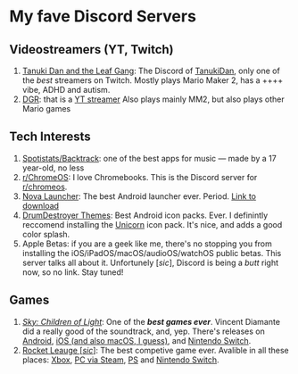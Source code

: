 # My fave Discord Servers
## Videostreamers (YT, Twitch)
1. [Tanuki Dan and the Leaf Gang](discord.gg/PbesXsSmpx): The Discord of [TanukiDan](twitch.tv/TanukiDan), only one of the *best* streamers on Twitch. Mostly plays Mario Maker 2, has a ++++ vibe, ADHD and autism.
2. [DGR](discord.gg/dgr): that is a [YT streamer](https://www.youtube.com/channel/UCzg5UMJ62uoKHTkq5bgkp5g) Also plays mainly MM2, but also plays other Mario games

## Tech Interests
1. [Spotistats/Backtrack](discord.gg/spotistats): one of the best apps for music — made by a 17 year-old, no less
2. [r/ChromeOS](discord.gg/chromeos): I love Chromebooks. This is the Discord server for [r/chromeos](reddit.com/r/chromeos).
3. [Nova Launcher](discord.gg/novalauncher): The best Android launcher ever. Period. [Link to download](https://play.google.com/store/apps/details?id=com.teslacoilsw.launcher&hl=en_US&gl=US)
4. [DrumDestroyer Themes](https://discord.gg/pccZGwW): Best Android icon packs. Ever. I definintly reccomend installing the [Unicorn](https://play.google.com/store/apps/details?id=unicorn.icons.theme.ddt&hl=en_US&gl=US) icon pack. It's nice, and adds a good color splash.
5. Apple Betas: if you are a geek like me, there's no stopping you from installing the iOS/iPadOS/macOS/audioOS/watchOS public betas. This server talks all about it. Unfortunely [*sic*], Discord is being a *butt* right now, so no link. Stay tuned!
## Games
1. [*Sky: Children of Light*](https://discord.gg/thatskygame): One of the ***best games ever***. Vincent Diamante did a really good of the soundtrack, and, yep. There's releases on [Android](https://play.google.com/store/apps/details?id=com.tgc.sky.android&hl=en_US&gl=US), [iOS (and also macOS, I guess)](https://apps.apple.com/us/app/sky-children-of-the-light/id1462117269), and [Nintendo Switch](https://www.nintendo.com/games/detail/sky-children-of-the-light-switch/).
2. [Rocket Leauge [*sic*]](https://discord.gg/rocketleague): The best competive game ever. Avalible in all these places: [Xbox](https://www.xbox.com/en-US/games/store/rocket-league/C125W9BG2K0V), [PC via Steam](https://store.steampowered.com/news/app/252950), [PS](https://store.playstation.com/en-us/product/UP2002-CUSA01163_00-ROCKETLEAGUENA01) and [Nintendo Switch](https://www.nintendo.com/games/detail/rocket-league-switch/).
